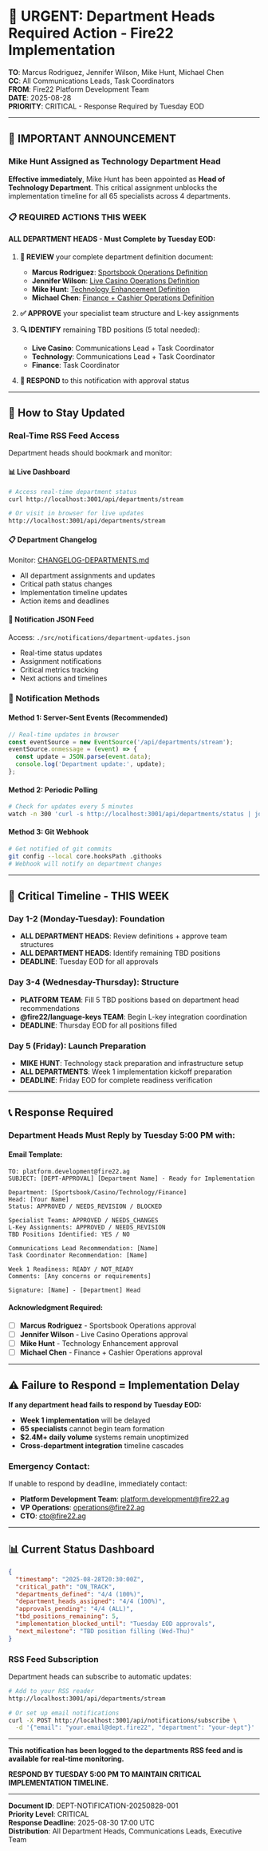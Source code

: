 # 🚨 URGENT: Department Heads Required Action - Fire22 Implementation

**TO**: Marcus Rodriguez, Jennifer Wilson, Mike Hunt, Michael Chen  
**CC**: All Communications Leads, Task Coordinators  
**FROM**: Fire22 Platform Development Team  
**DATE**: 2025-08-28  
**PRIORITY**: CRITICAL - Response Required by Tuesday EOD

---

## 📢 **IMPORTANT ANNOUNCEMENT**

### **Mike Hunt Assigned as Technology Department Head**

**Effective immediately**, Mike Hunt has been appointed as **Head of Technology Department**. This critical assignment unblocks the implementation timeline for all 65 specialists across 4 departments.

### **📋 REQUIRED ACTIONS THIS WEEK**

#### **ALL DEPARTMENT HEADS - Must Complete by Tuesday EOD:**

1. **📖 REVIEW** your complete department definition document:
   - **Marcus Rodriguez**: [Sportsbook Operations Definition](../wiki/departments/sportsbook-operations.md)
   - **Jennifer Wilson**: [Live Casino Operations Definition](../wiki/departments/live-casino-operations.md)  
   - **Mike Hunt**: [Technology Enhancement Definition](../wiki/departments/technology-enhancement.md)
   - **Michael Chen**: [Finance + Cashier Operations Definition](../wiki/departments/finance-cashier-operations.md)

2. **✅ APPROVE** your specialist team structure and L-key assignments

3. **🔍 IDENTIFY** remaining TBD positions (5 total needed):
   - **Live Casino**: Communications Lead + Task Coordinator
   - **Technology**: Communications Lead + Task Coordinator  
   - **Finance**: Task Coordinator

4. **📧 RESPOND** to this notification with approval status

---

## 📡 **How to Stay Updated**

### **Real-Time RSS Feed Access**
Department heads should bookmark and monitor:

#### **📊 Live Dashboard**
```bash
# Access real-time department status
curl http://localhost:3001/api/departments/stream

# Or visit in browser for live updates
http://localhost:3001/api/departments/stream
```

#### **📋 Department Changelog**  
Monitor: [CHANGELOG-DEPARTMENTS.md](../CHANGELOG-DEPARTMENTS.md)
- All department assignments and updates
- Critical path status changes
- Implementation timeline updates
- Action items and deadlines

#### **🔔 Notification JSON Feed**
Access: `./src/notifications/department-updates.json`
- Real-time status updates
- Assignment notifications  
- Critical metrics tracking
- Next actions and timelines

### **📱 Notification Methods**

#### **Method 1: Server-Sent Events (Recommended)**
```javascript
// Real-time updates in browser
const eventSource = new EventSource('/api/departments/stream');
eventSource.onmessage = (event) => {
  const update = JSON.parse(event.data);
  console.log('Department update:', update);
};
```

#### **Method 2: Periodic Polling**
```bash
# Check for updates every 5 minutes
watch -n 300 'curl -s http://localhost:3001/api/departments/status | jq'
```

#### **Method 3: Git Webhook**
```bash  
# Get notified of git commits
git config --local core.hooksPath .githooks
# Webhook will notify on department changes
```

---

## 🚨 **Critical Timeline - THIS WEEK**

### **Day 1-2 (Monday-Tuesday): Foundation**
- **ALL DEPARTMENT HEADS**: Review definitions + approve team structures
- **ALL DEPARTMENT HEADS**: Identify remaining TBD positions
- **DEADLINE**: Tuesday EOD for all approvals

### **Day 3-4 (Wednesday-Thursday): Structure**  
- **PLATFORM TEAM**: Fill 5 TBD positions based on department head recommendations
- **@fire22/language-keys TEAM**: Begin L-key integration coordination
- **DEADLINE**: Thursday EOD for all positions filled

### **Day 5 (Friday): Launch Preparation**
- **MIKE HUNT**: Technology stack preparation and infrastructure setup
- **ALL DEPARTMENTS**: Week 1 implementation kickoff preparation  
- **DEADLINE**: Friday EOD for complete readiness verification

---

## 📞 **Response Required**

### **Department Heads Must Reply by Tuesday 5:00 PM with:**

#### **Email Template:**
```
TO: platform.development@fire22.ag
SUBJECT: [DEPT-APPROVAL] [Department Name] - Ready for Implementation

Department: [Sportsbook/Casino/Technology/Finance]
Head: [Your Name]
Status: APPROVED / NEEDS_REVISION / BLOCKED

Specialist Teams: APPROVED / NEEDS_CHANGES
L-Key Assignments: APPROVED / NEEDS_REVISION  
TBD Positions Identified: YES / NO

Communications Lead Recommendation: [Name]
Task Coordinator Recommendation: [Name]

Week 1 Readiness: READY / NOT_READY
Comments: [Any concerns or requirements]

Signature: [Name] - [Department] Head
```

#### **Acknowledgment Required:**
- [ ] **Marcus Rodriguez** - Sportsbook Operations approval
- [ ] **Jennifer Wilson** - Live Casino Operations approval  
- [ ] **Mike Hunt** - Technology Enhancement approval
- [ ] **Michael Chen** - Finance + Cashier Operations approval

---

## ⚠️ **Failure to Respond = Implementation Delay**

**If any department head fails to respond by Tuesday EOD:**
- **Week 1 implementation** will be delayed
- **65 specialists** cannot begin team formation
- **$2.4M+ daily volume** systems remain unoptimized
- **Cross-department integration** timeline cascades

### **Emergency Contact:**
If unable to respond by deadline, immediately contact:
- **Platform Development Team**: platform.development@fire22.ag
- **VP Operations**: operations@fire22.ag  
- **CTO**: cto@fire22.ag

---

## 📊 **Current Status Dashboard**

```json
{
  "timestamp": "2025-08-28T20:30:00Z",
  "critical_path": "ON_TRACK",
  "departments_defined": "4/4 (100%)",
  "department_heads_assigned": "4/4 (100%)", 
  "approvals_pending": "4/4 (ALL)",
  "tbd_positions_remaining": 5,
  "implementation_blocked_until": "Tuesday EOD approvals",
  "next_milestone": "TBD position filling (Wed-Thu)"
}
```

### **RSS Feed Subscription**
Department heads can subscribe to automatic updates:
```bash
# Add to your RSS reader
http://localhost:3001/api/departments/stream

# Or set up email notifications
curl -X POST http://localhost:3001/api/notifications/subscribe \
  -d '{"email": "your.email@dept.fire22", "department": "your-dept"}'
```

---

**This notification has been logged to the departments RSS feed and is available for real-time monitoring.**

**RESPOND BY TUESDAY 5:00 PM TO MAINTAIN CRITICAL IMPLEMENTATION TIMELINE.**

---

**Document ID**: DEPT-NOTIFICATION-20250828-001  
**Priority Level**: CRITICAL  
**Response Deadline**: 2025-08-30 17:00 UTC  
**Distribution**: All Department Heads, Communications Leads, Executive Team